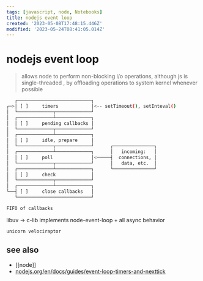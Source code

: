 ```yaml
---
tags: [javascript, node, Notebooks]
title: nodejs event loop
created: '2023-05-08T17:48:15.446Z'
modified: '2023-05-24T08:41:05.014Z'
---
```


# nodejs event loop

> allows node to perform non-blocking i/o operations, although js is single-threaded , by offloading operations to system kernel whenever possible


```sh
   ┌───────────────────────────┐
┌─>│ [ ]     timers            │<-- setTimeout(), setInteval()
│  └─────────────┬─────────────┘
│  ┌─────────────┴─────────────┐
│  │ [ ]     pending callbacks │
│  └─────────────┬─────────────┘
│  ┌─────────────┴─────────────┐
│  │ [ ]     idle, prepare     │
│  └─────────────┬─────────────┘      ┌───────────────┐
│  ┌─────────────┴─────────────┐      │   incoming:   │
│  │ [ ]     poll              │<─────┤  connections, │
│  └─────────────┬─────────────┘      │   data, etc.  │
│  ┌─────────────┴─────────────┐      └───────────────┘
│  │ [ ]     check             │
│  └─────────────┬─────────────┘
│  ┌─────────────┴─────────────┐
└──┤ [ ]     close callbacks   │
   └───────────────────────────┘

FIFO of callbacks
```

libuv -> c-lib implements node-event-loop + all async behavior

`unicorn velociraptor`

## see also

- [[node]]
- [nodejs.org/en/docs/guides/event-loop-timers-and-nexttick](https://nodejs.org/en/docs/guides/event-loop-timers-and-nexttick)
